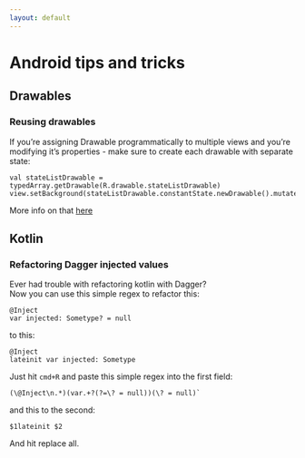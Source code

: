 ```yaml
---
layout: default
---
```


# Android tips and tricks
## Drawables
###  Reusing drawables
If you’re assigning Drawable programmatically to multiple views and you’re modifying it’s properties - make sure to create each drawable with separate state:  
```
val stateListDrawable = typedArray.getDrawable(R.drawable.stateListDrawable)
view.setBackground(stateListDrawable.constantState.newDrawable().mutate())
```  
More info on that [here](http://www.curious-creature.com/2009/05/02/drawable-mutations/comment-page-1/)

## Kotlin

### Refactoring Dagger injected values
Ever had trouble with refactoring kotlin with Dagger?  
Now you can use this simple regex to refactor this:  
```
@Inject 
var injected: Sometype? = null  
```
to this:
```
@Inject
lateinit var injected: Sometype
```

Just hit `cmd+R` and paste this simple regex into the first field:
```
(\@Inject\n.*)(var.+?(?=\? = null))(\? = null)`
```
and this to the second:
```
$1lateinit $2
```
And hit replace all.